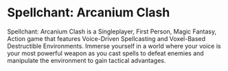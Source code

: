 # Spellchant: Arcanium Clash

Spellchant: Arcanium Clash is a Singleplayer, First Person, Magic Fantasy, Action game that features Voice-Driven Spellcasting and Voxel-Based Destructible Environments. Immerse yourself in a world where your voice is your most powerful weapon as you cast spells to defeat enemies and manipulate the environment to gain tactical advantages.
